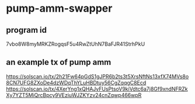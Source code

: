 # pump-amm-swapper

## program id
7vbo8W8myMRKZRogqsF5u4RwZtUhN7BaFJR41StrhPkU

## an example tx of pump amm
https://solscan.io/tx/2h21Fw64pGdS1gJPR6b2ts3t5XrsNftNs13xfX74MVs8o8CN7UFG8ZXoDe4dzWDqThYLuHBDtuy56CgZqqgC8Ecd
https://solscan.io/tx/4XerYng1xQHAJvFUsPtsoV9kiVdtc6a7j8Gf9xndNFRZkXy7YZT5MiQrcBpcy9VEziuWJZKYzv24cnZqwp466wpR